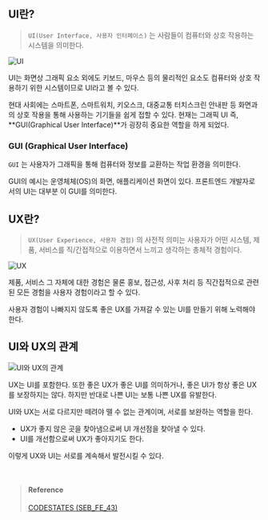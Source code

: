 ## UI란?

> `UI(User Interface, 사용자 인터페이스)` 는 사람들이 컴퓨터와 상호 작용하는 시스템을 의미한다.

![UI](https://velog.velcdn.com/images/tlsl13/post/41988d97-e48a-4c9b-8842-5afbb080385c/image.png)

UI는 화면상 그래픽 요소 외에도 키보드, 마우스 등의 물리적인 요소도 컴퓨터와 상호 작용하기 위한 시스템이므로 UI라고 볼 수 있다.

현대 사회에는 스마트폰, 스마트워치, 키오스크, 대중교통 터치스크린 안내판 등 화면과의 상호 작용을 통해 사용하는 기기들을 쉽게 접할 수 있다. 현재는 그래픽 UI 즉, **GUI(Graphical User Interface)**가 굉장히 중요한 역할을 하게 되었다.

### GUI (Graphical User Interface)

`GUI` 는 사용자가 그래픽을 통해 컴퓨터와 정보를 교환하는 작업 환경을 의미한다.

GUI의 예시는 운영체체(OS)의 화면, 애플리케이션 화면이 있다. 프론트엔드 개발자로서의 UI는 대부분 이 GUI를 의미한다.
<br>

## UX란?

> `UX(User Experience, 사용자 경험)` 의 사전적 의미는 사용자가 어떤 시스템, 제품, 서비스를 직/간접적으로 이용하면서 느끼고 생각하는 총체적 경험이다.

![UX](https://velog.velcdn.com/images/tlsl13/post/92adce29-9234-4b8c-94c6-361582155b42/image.png)

제품, 서비스 그 자체에 대한 경험은 물론 홍보, 접근성, 사후 처리 등 직간접적으로 관련된 모든 경험을 사용자 경험이라고 할 수 있다.

사용자 경험이 나빠지지 않도록 좋은 UX를 가져갈 수 있는 UI를 만들기 위해 노력해야 한다.
<br>

## UI와 UX의 관계

![UI와 UX의 관계](https://velog.velcdn.com/images/tlsl13/post/243896db-47bd-490c-9ca3-8d296e73e29d/image.png)

UX는 UI를 포함한다. 또한 좋은 UX가 좋은 UI를 의미하거나, 좋은 UI가 항상 좋은 UX를 보장하지는 않다. 하지만 반대로 나쁜 UI는 보통 나쁜 UX를 유발한다.

UI와 UX는 서로 다르지만 떼려야 뗄 수 없는 관계이며, 서로를 보완하는 역할을 한다.

- UX가 좋지 않은 곳을 찾아냄으로써 UI 개선점을 찾아낼 수 있다.
- UI를 개선함으로써 UX가 좋아지기도 한다.

이렇게 UX와 UI는 서로를 계속해서 발전시킬 수 있다.

<br>

> #### Reference
>
> [CODESTATES (SEB_FE_43)](https://www.codestates.com/)
